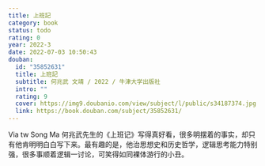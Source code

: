 ```yaml
---
title: 上班記
category: book
status: todo
rating: 0
year: 2022-3
date: 2022-07-03 10:50:43
douban:
  id: "35852631"
  title: 上班記
  subtitle: 何兆武 文靖 / 2022 / 牛津大学出版社
  intro: ""
  rating: 9
  cover: https://img9.doubanio.com/view/subject/l/public/s34187374.jpg
  link: https://book.douban.com/subject/35852631/
---
```


Via tw Song Ma 何兆武先生的《上班记》写得真好看，很多明摆着的事实，却只有他肯明明白白写下来。最有趣的是，他治思想史和历史哲学，逻辑思考能力特别强，很多事顺着逻辑一讨论，可笑得如同裸体游行的小丑。
